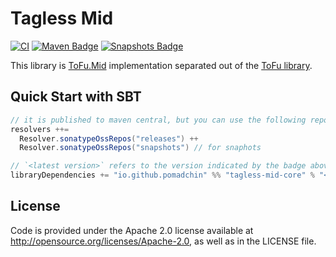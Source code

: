 # Tagless Mid

[![CI](https://github.com/pomadchin/tagless-mid/actions/workflows/ci.yml/badge.svg)](https://github.com/pomadchin/tagless-mid/actions/workflows/ci.yml)
[![Maven Badge](https://img.shields.io/maven-central/v/io.github.pomadchin/tagless-mid-core_3?color=blue)](https://central.sonatype.com/search?q=g%3Aio.github.pomadchin&smo=true&name=tagless-mid-core_3)
[![Snapshots Badge](https://img.shields.io/nexus/s/https/s01.oss.sonatype.org/io.github.pomadchin/tagless-mid-core_3)](https://s01.oss.sonatype.org/content/repositories/snapshots/io/github/pomadchin/tagless-mid-core_3/)

This library is [ToFu.Mid](https://github.com/tofu-tf/tofu/blob/v0.12.1/modules/kernel/higherKind/src/main/scala-2/tofu/higherKind/Mid.scala) implementation separated out of the [ToFu library](https://github.com/tofu-tf/tofu).

## Quick Start with SBT

```scala
// it is published to maven central, but you can use the following repos in addition
resolvers ++= 
  Resolver.sonatypeOssRepos("releases") ++ 
  Resolver.sonatypeOssRepos("snapshots") // for snaphots

// `<latest version>` refers to the version indicated by the badge above
libraryDependencies += "io.github.pomadchin" %% "tagless-mid-core" % "<latest version>"
```

## License
Code is provided under the Apache 2.0 license available at http://opensource.org/licenses/Apache-2.0,
as well as in the LICENSE file.
